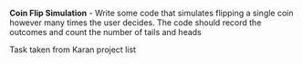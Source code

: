 **Coin Flip Simulation** - Write some code that simulates flipping a single coin however many times the user decides. The code should record the outcomes and count the number of tails and heads

Task taken from Karan project list